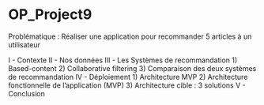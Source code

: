 # OP_Project9

Problématique : Réaliser une application pour recommander 5 articles à un utilisateur


I - Contexte
II - Nos données
III - Les Systèmes de recommandation
    1) Based-content
    2) Collaborative filtering
    3) Comparaison des deux systèmes de recommandation
IV - Déploiement
    1) Architecture MVP
    2) Architecture fonctionnelle de l’application (MVP)
    3) Architecture cible : 3 solutions
V - Conclusion

